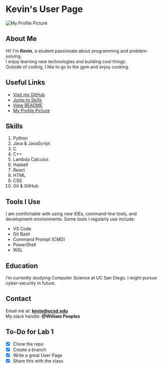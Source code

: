 # Kevin's User Page

![My Profile Picture](images/profile.jpg)

## About Me
Hi! I'm **Kevin**, a student passionate about programming and problem-solving.  
I enjoy learning new technologies and building cool things.  
Outside of coding, I like to go to the gym and enjoy cooking.

## Useful Links
- [Visit my GitHub](https://github.com/kepeoples)
- [Jump to Skills](#skills)
- [View README](README.md)
- [My Profile Picture](images/profile.jpg)

## Skills
1. Python
2. Java & JavaScript
3. C
4. C++
5. Lambda Calculus
6. Haskell
7. React
8. HTML
9. CSS
10. Git & GitHub

## Tools I Use
I am comfortable with using new IDEs, command-line tools, and development environments. Some tools I regularly use include:

- VS Code  
- Git Bash  
- Command Prompt (CMD)  
- PowerShell  
- WSL  

## Education
I’m currently studying Computer Science at UC San Diego. I might pursue cyber-security in future.

## Contact
Email me at: **kevin@ucsd.edu**   
My slack handle: **@William Peoples**

## To-Do for Lab 1
- [x] Clone the repo
- [x] Create a branch
- [x] Write a great User Page
- [x] Share this with the class

